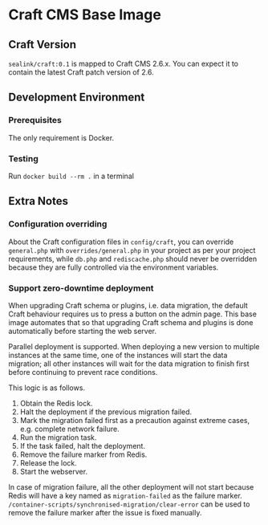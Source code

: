 # Craft CMS Base Image

## Craft Version

`sealink/craft:0.1` is mapped to Craft CMS 2.6.x.  You can expect it to contain
the latest Craft patch version of 2.6.

## Development Environment

### Prerequisites

The only requirement is Docker.

### Testing

Run `docker build --rm .` in a terminal

## Extra Notes

### Configuration overriding

About the Craft configuration files in `config/craft`, you can override
`general.php` with `overrides/general.php` in your project as per your project
requirements, while `db.php` and `rediscache.php` should never be overridden
because they are fully controlled via the environment variables.

### Support zero-downtime deployment

When upgrading Craft schema or plugins, i.e. data migration, the default Craft
behaviour requires us to press a button on the admin page.  This base image
automates that so that upgrading Craft schema and plugins is done automatically
before starting the web server.

Parallel deployment is supported.  When deploying a new version to multiple
instances at the same time, one of the instances will start the data migration;
all other instances will wait for the data migration to finish first before
continuing to prevent race conditions.

This logic is as follows.

1. Obtain the Redis lock.
1. Halt the deployment if the previous migration failed.
1. Mark the migration failed first as a precaution against extreme cases, e.g.
   complete network failure.
1. Run the migration task.
1. If the task failed, halt the deployment.
1. Remove the failure marker from Redis.
1. Release the lock.
1. Start the webserver.

In case of migration failure, all the other deployment will not start because
Redis will have a key named as `migration-failed` as the failure marker.
`/container-scripts/synchronised-migration/clear-error` can be used to remove
the failure marker after the issue is fixed manually.
